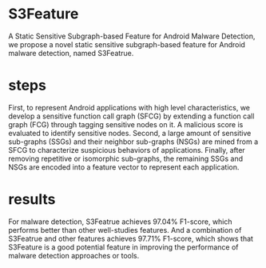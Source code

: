 # S3Feature
A Static Sensitive Subgraph-based Feature for Android Malware Detection, we propose a novel static sensitive subgraph-based feature for Android malware detection, named S3Featrue. 

# steps
First, to represent Android applications with high level characteristics, we develop a sensitive function call graph (SFCG) by extending a function call graph (FCG) through tagging sensitive nodes on it. A malicious score is evaluated to identify sensitive nodes. 
Second, a large amount of sensitive sub-graphs (SSGs) and their neighbor sub-graphs (NSGs) are mined from a SFCG to characterize suspicious behaviors of applications. 
Finally, after removing repetitive or isomorphic sub-graphs, the remaining SSGs and NSGs are encoded into a feature vector to represent each application. 

# results
For malware detection, S3Featrue achieves 97.04% F1-score, which performs better than other well-studies features. And a combination of S3Featrue and other features achieves 97.71% F1-score, which shows that S3Feature is a good potential feature in improving the performance of malware detection approaches or tools.
